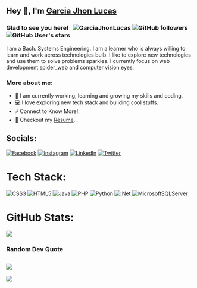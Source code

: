## Hey 👋, I'm [Garcia Jhon Lucas ](http://garciajhonlucas.com/)

### Glad to see you here! &nbsp; <img src="https://komarev.com/ghpvc/?username=GarciaJhonLucas&label=Profile%20views&color=0e75b6&style=flat" alt="GarciaJhonLucas"/> ![GitHub followers](https://img.shields.io/github/followers/GarciaJhonLucas) ![GitHub User's stars](https://img.shields.io/github/stars/GarciaJhonLucas)
I am a Bach. Systems Engineering. I am a learner who is always willing to learn and work across technologies bulb. I like to explore new technologies and use them to solve problems sparkles. I currently focus on web development spider_web and computer vision eyes.
### More about me:
* 🔭 I am currently working, learning and growing my skills and coding.
* 💻 I love exploring new tech stack and building cool stuffs.
* ⚡ Connect to Know More!.
* 📝 Checkout my [Resume](https://garciajhonlucas.github.io/docs/garcia_jhon_lucas_resume.pdf).

## Socials:
[![Facebook](https://img.shields.io/badge/Facebook-%231877F2.svg?logo=Facebook&logoColor=white)](https://facebook.com/GarciaJhonLucas) [![Instagram](https://img.shields.io/badge/Instagram-%23E4405F.svg?logo=Instagram&logoColor=white)](https://instagram.com/GarciaJhonLucas) [![LinkedIn](https://img.shields.io/badge/LinkedIn-%230077B5.svg?logo=linkedin&logoColor=white)](https://linkedin.com/in/GarciaJhonLucas) [![Twitter](https://img.shields.io/badge/Twitter-%231DA1F2.svg?logo=Twitter&logoColor=white)](https://twitter.com/GarciaJhonLucas) 

# Tech Stack:
![CSS3](https://img.shields.io/badge/css3-%231572B6.svg?style=for-the-badge&logo=css3&logoColor=white) ![HTML5](https://img.shields.io/badge/html5-%23E34F26.svg?style=for-the-badge&logo=html5&logoColor=white) ![Java](https://img.shields.io/badge/java-%23ED8B00.svg?style=for-the-badge&logo=java&logoColor=white) ![PHP](https://img.shields.io/badge/php-%23777BB4.svg?style=for-the-badge&logo=php&logoColor=white) ![Python](https://img.shields.io/badge/python-3670A0?style=for-the-badge&logo=python&logoColor=ffdd54) ![.Net](https://img.shields.io/badge/.NET-5C2D91?style=for-the-badge&logo=.net&logoColor=white) ![MicrosoftSQLServer](https://img.shields.io/badge/Microsoft%20SQL%20Sever-CC2927?style=for-the-badge&logo=microsoft%20sql%20server&logoColor=white)
# GitHub Stats:
![](https://github-readme-stats.vercel.app/api/top-langs/?username=GarciaJhonLucas&theme=dark&hide_border=false&include_all_commits=true&count_private=true&layout=compact)

###  Random Dev Quote
![](https://quotes-github-readme.vercel.app/api?type=horizontal&theme=radical)
---
[![](https://visitcount.itsvg.in/api?id=GarciaJhonLucas&icon=0&color=0)](https://visitcount.itsvg.in)
